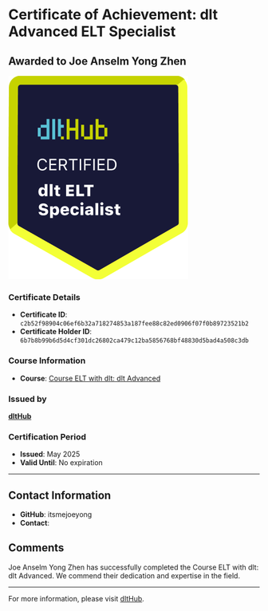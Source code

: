 
# Certificate of Achievement: dlt Advanced ELT Specialist

## Awarded to **Joe Anselm Yong Zhen**

![Course Image](../badges/dlt_ELT_specialist.png)

### Certificate Details
- **Certificate ID**: `c2b52f98904c06ef6b32a718274853a187fee88c82ed0906f07f0b89723521b2`
- **Certificate Holder ID**: `6b7b8b99b6d5d4cf301dc26802ca479c12ba5856768bf48830d5bad4a508c3db`

### Course Information
- **Course**: [Course ELT with dlt: dlt Advanced](https://github.com/dlt-hub/dlthub-education/tree/main/courses/dlt_advanced_2025)

### Issued by
[**dltHub**](https://dlthub.com/) 

### Certification Period
- **Issued**: May 2025
- **Valid Until**: No expiration

---

## Contact Information
- **GitHub**: itsmejoeyong
- **Contact**: 

## Comments
Joe Anselm Yong Zhen has successfully completed the Course ELT with dlt: dlt Advanced. We commend their dedication and expertise in the field.

---

For more information, please visit [dltHub](https://dlthub.com/).
    
